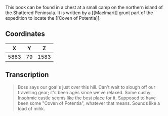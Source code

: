  

This book can be found in a chest at a small camp on the northern island of the Shattered Peninsula. It is written by a [[Maelmari]] grunt part of the expedition to locate the [[Coven of Potentia]].

## Coordinates
| **X** | **Y** | **Z** |
| :---: | :---: | :---: |
| 5863  |  79   | 1583  |

## Transcription
> Boss says our goal's just over this hill. Can't wait to slough off our travelling gear; it's been ages since we've relaxed. Some cushy Insohmic castle seems like the best place for it. Supposed to have been some "Coven of Potentia", whatever that means. Sounds like a load of mihk.
